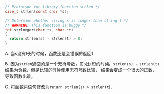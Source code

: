 ```c
/* Prototype for library function strlen */
size_t strlen(const char *s);
```

```c
/* Determine whether string s is longer than string t */
/* WARNING: This function is buggy */
int strlonger(char *s, char *t)
{
  return strlen(s) - strlen(t) > 0;
}
```

A. 当s没有t长的时候，函数还是会错误的返回1

B. 因为```strlen```返回的是一个无符号数，而s比t短的时候，```strlen(s) - strlen(t)```结果为负数，但是比较的时候使用无符号数比较，
结果会变成一个很大的正数，导致函数出错。

C. 将函数内语句修改为```return strlen(s) > strlen(t)```.
